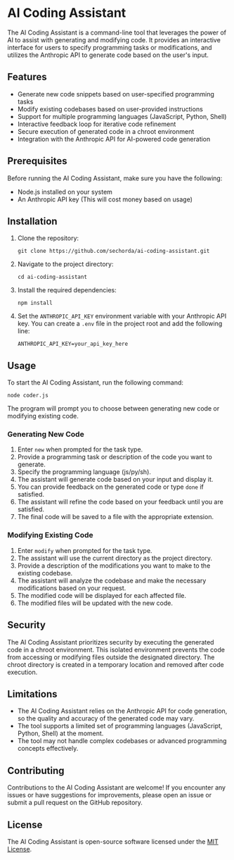 # AI Coding Assistant

The AI Coding Assistant is a command-line tool that leverages the power of AI to assist with generating and modifying code. It provides an interactive interface for users to specify programming tasks or modifications, and utilizes the Anthropic API to generate code based on the user's input.

## Features

- Generate new code snippets based on user-specified programming tasks
- Modify existing codebases based on user-provided instructions
- Support for multiple programming languages (JavaScript, Python, Shell)
- Interactive feedback loop for iterative code refinement
- Secure execution of generated code in a chroot environment
- Integration with the Anthropic API for AI-powered code generation

## Prerequisites

Before running the AI Coding Assistant, make sure you have the following:

- Node.js installed on your system
- An Anthropic API key (This will cost money based on usage)

## Installation

1. Clone the repository:

   ```
   git clone https://github.com/sechorda/ai-coding-assistant.git
   ```

2. Navigate to the project directory:

   ```
   cd ai-coding-assistant
   ```

3. Install the required dependencies:

   ```
   npm install
   ```

4. Set the `ANTHROPIC_API_KEY` environment variable with your Anthropic API key. You can create a `.env` file in the project root and add the following line:

   ```
   ANTHROPIC_API_KEY=your_api_key_here
   ```

## Usage

To start the AI Coding Assistant, run the following command:

```
node coder.js
```

The program will prompt you to choose between generating new code or modifying existing code.

### Generating New Code

1. Enter `new` when prompted for the task type.
2. Provide a programming task or description of the code you want to generate.
3. Specify the programming language (js/py/sh).
4. The assistant will generate code based on your input and display it.
5. You can provide feedback on the generated code or type `done` if satisfied.
6. The assistant will refine the code based on your feedback until you are satisfied.
7. The final code will be saved to a file with the appropriate extension.

### Modifying Existing Code

1. Enter `modify` when prompted for the task type.
2. The assistant will use the current directory as the project directory.
3. Provide a description of the modifications you want to make to the existing codebase.
4. The assistant will analyze the codebase and make the necessary modifications based on your request.
5. The modified code will be displayed for each affected file.
6. The modified files will be updated with the new code.

## Security

The AI Coding Assistant prioritizes security by executing the generated code in a chroot environment. This isolated environment prevents the code from accessing or modifying files outside the designated directory. The chroot directory is created in a temporary location and removed after code execution.

## Limitations

- The AI Coding Assistant relies on the Anthropic API for code generation, so the quality and accuracy of the generated code may vary.
- The tool supports a limited set of programming languages (JavaScript, Python, Shell) at the moment.
- The tool may not handle complex codebases or advanced programming concepts effectively.

## Contributing

Contributions to the AI Coding Assistant are welcome! If you encounter any issues or have suggestions for improvements, please open an issue or submit a pull request on the GitHub repository.

## License

The AI Coding Assistant is open-source software licensed under the [MIT License](LICENSE).
